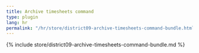 ```yaml
---
title: Archive timesheets command
type: plugin
lang: hr
permalink: "/hr/store/district09-archive-timesheets-command-bundle.html"
---
```


{% include store/district09-archive-timesheets-command-bundle.md %}

